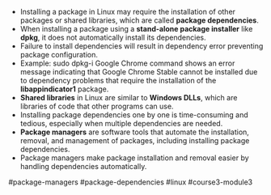 -   Installing a package in Linux may require the installation of other packages or shared libraries, which are called **package dependencies**.
-   When installing a package using a **stand-alone package installer** like **dpkg**, it does not automatically install its dependencies.
-   Failure to install dependencies will result in dependency error preventing package configuration.
-   Example: sudo dpkg-i Google Chrome command shows an error message indicating that Google Chrome Stable cannot be installed due to dependency problems that require the installation of the **libappindicator1** package.
-   **Shared libraries** in Linux are similar to **Windows DLLs**, which are libraries of code that other programs can use.
-   Installing package dependencies one by one is time-consuming and tedious, especially when multiple dependencies are needed.
-   **Package managers** are software tools that automate the installation, removal, and management of packages, including installing package dependencies.
-   Package managers make package installation and removal easier by handling dependencies automatically.

#package-managers #package-dependencies #linux #course3-module3 